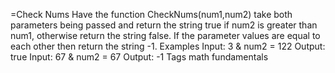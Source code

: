 =Check Nums
Have the function CheckNums(num1,num2) take both parameters being passed and return the string true if num2 is greater than num1, otherwise return the string false. If the parameter values are equal to each other then return the string -1.
Examples
Input: 3 & num2 = 122
Output: true
Input: 67 & num2 = 67
Output: -1
Tags
math fundamentals